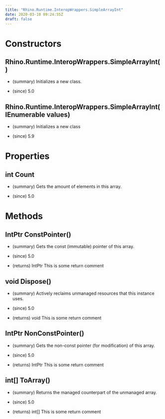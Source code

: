 ```yaml
---
title: "Rhino.Runtime.InteropWrappers.SimpleArrayInt"
date: 2020-03-10 09:24:55Z
draft: false
---
```


# Constructors
## Rhino.Runtime.InteropWrappers.SimpleArrayInt()
- (summary) 
     Initializes a new  class.
     
- (since) 5.0
## Rhino.Runtime.InteropWrappers.SimpleArrayInt(IEnumerable<int> values)
- (summary) 
     Initializes a new  class
     
- (since) 5.9
# Properties
## int Count
- (summary) 
     Gets the amount of elements in this array.
     
- (since) 5.0
# Methods
## IntPtr ConstPointer()
- (summary) 
     Gets the const (immutable) pointer of this array.
     
- (since) 5.0
- (returns) IntPtr This is some return comment
## void Dispose()
- (summary) 
     Actively reclaims unmanaged resources that this instance uses.
     
- (since) 5.0
- (returns) void This is some return comment
## IntPtr NonConstPointer()
- (summary) 
     Gets the non-const pointer (for modification) of this array.
     
- (since) 5.0
- (returns) IntPtr This is some return comment
## int[] ToArray()
- (summary) 
     Returns the managed counterpart of the unmanaged array.
     
- (since) 5.0
- (returns) int[] This is some return comment
